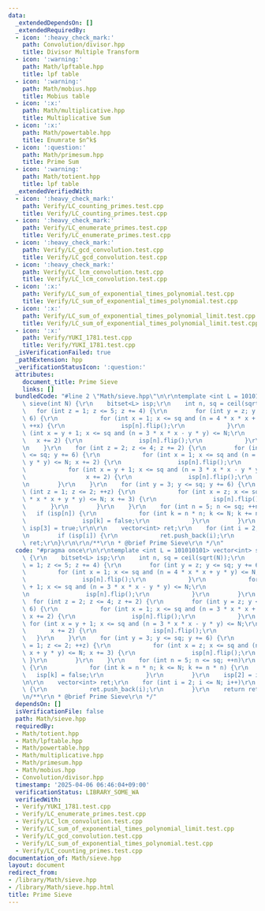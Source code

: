 ```yaml
---
data:
  _extendedDependsOn: []
  _extendedRequiredBy:
  - icon: ':heavy_check_mark:'
    path: Convolution/divisor.hpp
    title: Divisor Multiple Transform
  - icon: ':warning:'
    path: Math/lpftable.hpp
    title: lpf table
  - icon: ':warning:'
    path: Math/mobius.hpp
    title: Mobius table
  - icon: ':x:'
    path: Math/multiplicative.hpp
    title: Multiplicative Sum
  - icon: ':x:'
    path: Math/powertable.hpp
    title: Enumrate $n^k$
  - icon: ':question:'
    path: Math/primesum.hpp
    title: Prime Sum
  - icon: ':warning:'
    path: Math/totient.hpp
    title: lpf table
  _extendedVerifiedWith:
  - icon: ':heavy_check_mark:'
    path: Verify/LC_counting_primes.test.cpp
    title: Verify/LC_counting_primes.test.cpp
  - icon: ':heavy_check_mark:'
    path: Verify/LC_enumerate_primes.test.cpp
    title: Verify/LC_enumerate_primes.test.cpp
  - icon: ':heavy_check_mark:'
    path: Verify/LC_gcd_convolution.test.cpp
    title: Verify/LC_gcd_convolution.test.cpp
  - icon: ':heavy_check_mark:'
    path: Verify/LC_lcm_convolution.test.cpp
    title: Verify/LC_lcm_convolution.test.cpp
  - icon: ':x:'
    path: Verify/LC_sum_of_exponential_times_polynomial.test.cpp
    title: Verify/LC_sum_of_exponential_times_polynomial.test.cpp
  - icon: ':x:'
    path: Verify/LC_sum_of_exponential_times_polynomial_limit.test.cpp
    title: Verify/LC_sum_of_exponential_times_polynomial_limit.test.cpp
  - icon: ':x:'
    path: Verify/YUKI_1781.test.cpp
    title: Verify/YUKI_1781.test.cpp
  _isVerificationFailed: true
  _pathExtension: hpp
  _verificationStatusIcon: ':question:'
  attributes:
    document_title: Prime Sieve
    links: []
  bundledCode: "#line 2 \"Math/sieve.hpp\"\n\r\ntemplate <int L = 101010101> vector<int>\
    \ sieve(int N) {\r\n    bitset<L> isp;\r\n    int n, sq = ceil(sqrt(N));\r\n \
    \   for (int z = 1; z <= 5; z += 4) {\r\n        for (int y = z; y <= sq; y +=\
    \ 6) {\r\n            for (int x = 1; x <= sq and (n = 4 * x * x + y * y) <= N;\
    \ ++x) {\r\n                isp[n].flip();\r\n            }\r\n            for\
    \ (int x = y + 1; x <= sq and (n = 3 * x * x - y * y) <= N;\r\n              \
    \   x += 2) {\r\n                isp[n].flip();\r\n            }\r\n        }\r\
    \n    }\r\n    for (int z = 2; z <= 4; z += 2) {\r\n        for (int y = z; y\
    \ <= sq; y += 6) {\r\n            for (int x = 1; x <= sq and (n = 3 * x * x +\
    \ y * y) <= N; x += 2) {\r\n                isp[n].flip();\r\n            }\r\n\
    \            for (int x = y + 1; x <= sq and (n = 3 * x * x - y * y) <= N;\r\n\
    \                 x += 2) {\r\n                isp[n].flip();\r\n            }\r\
    \n        }\r\n    }\r\n    for (int y = 3; y <= sq; y += 6) {\r\n        for\
    \ (int z = 1; z <= 2; ++z) {\r\n            for (int x = z; x <= sq and (n = 4\
    \ * x * x + y * y) <= N; x += 3) {\r\n                isp[n].flip();\r\n     \
    \       }\r\n        }\r\n    }\r\n    for (int n = 5; n <= sq; ++n)\r\n     \
    \   if (isp[n]) {\r\n            for (int k = n * n; k <= N; k += n * n) {\r\n\
    \                isp[k] = false;\r\n            }\r\n        }\r\n    isp[2] =\
    \ isp[3] = true;\r\n\r\n    vector<int> ret;\r\n    for (int i = 2; i <= N; i++)\r\
    \n        if (isp[i]) {\r\n            ret.push_back(i);\r\n        }\r\n    return\
    \ ret;\r\n}\r\n\r\n/**\r\n * @brief Prime Sieve\r\n */\n"
  code: "#pragma once\r\n\r\ntemplate <int L = 101010101> vector<int> sieve(int N)\
    \ {\r\n    bitset<L> isp;\r\n    int n, sq = ceil(sqrt(N));\r\n    for (int z\
    \ = 1; z <= 5; z += 4) {\r\n        for (int y = z; y <= sq; y += 6) {\r\n   \
    \         for (int x = 1; x <= sq and (n = 4 * x * x + y * y) <= N; ++x) {\r\n\
    \                isp[n].flip();\r\n            }\r\n            for (int x = y\
    \ + 1; x <= sq and (n = 3 * x * x - y * y) <= N;\r\n                 x += 2) {\r\
    \n                isp[n].flip();\r\n            }\r\n        }\r\n    }\r\n  \
    \  for (int z = 2; z <= 4; z += 2) {\r\n        for (int y = z; y <= sq; y +=\
    \ 6) {\r\n            for (int x = 1; x <= sq and (n = 3 * x * x + y * y) <= N;\
    \ x += 2) {\r\n                isp[n].flip();\r\n            }\r\n           \
    \ for (int x = y + 1; x <= sq and (n = 3 * x * x - y * y) <= N;\r\n          \
    \       x += 2) {\r\n                isp[n].flip();\r\n            }\r\n     \
    \   }\r\n    }\r\n    for (int y = 3; y <= sq; y += 6) {\r\n        for (int z\
    \ = 1; z <= 2; ++z) {\r\n            for (int x = z; x <= sq and (n = 4 * x *\
    \ x + y * y) <= N; x += 3) {\r\n                isp[n].flip();\r\n           \
    \ }\r\n        }\r\n    }\r\n    for (int n = 5; n <= sq; ++n)\r\n        if (isp[n])\
    \ {\r\n            for (int k = n * n; k <= N; k += n * n) {\r\n             \
    \   isp[k] = false;\r\n            }\r\n        }\r\n    isp[2] = isp[3] = true;\r\
    \n\r\n    vector<int> ret;\r\n    for (int i = 2; i <= N; i++)\r\n        if (isp[i])\
    \ {\r\n            ret.push_back(i);\r\n        }\r\n    return ret;\r\n}\r\n\r\
    \n/**\r\n * @brief Prime Sieve\r\n */"
  dependsOn: []
  isVerificationFile: false
  path: Math/sieve.hpp
  requiredBy:
  - Math/totient.hpp
  - Math/lpftable.hpp
  - Math/powertable.hpp
  - Math/multiplicative.hpp
  - Math/primesum.hpp
  - Math/mobius.hpp
  - Convolution/divisor.hpp
  timestamp: '2025-04-06 06:46:04+09:00'
  verificationStatus: LIBRARY_SOME_WA
  verifiedWith:
  - Verify/YUKI_1781.test.cpp
  - Verify/LC_enumerate_primes.test.cpp
  - Verify/LC_lcm_convolution.test.cpp
  - Verify/LC_sum_of_exponential_times_polynomial_limit.test.cpp
  - Verify/LC_gcd_convolution.test.cpp
  - Verify/LC_sum_of_exponential_times_polynomial.test.cpp
  - Verify/LC_counting_primes.test.cpp
documentation_of: Math/sieve.hpp
layout: document
redirect_from:
- /library/Math/sieve.hpp
- /library/Math/sieve.hpp.html
title: Prime Sieve
---
```

